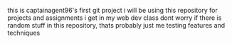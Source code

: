 this is captainagent96's first git project
i will be using this repository for projects and assignments i get in my web dev class
dont worry if there is random stuff in this repository, thats probably just me testing features and techniques